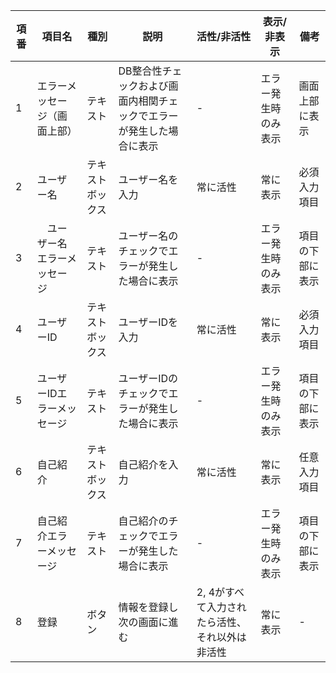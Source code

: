 
| 項番 | 項目名 | 種別 | 説明 | 活性/非活性 | 表示/非表示 | 備考 |
|------|-------|------|------|------------|------------|------|
| 1 | エラーメッセージ（画面上部）| テキスト | DB整合性チェックおよび画面内相関チェックでエラーが発生した場合に表示 | - | エラー発生時のみ表示 | 画面上部に表示 |
| 2 | ユーザー名 | テキストボックス | ユーザー名を入力 | 常に活性 | 常に表示 | 必須入力項目 |
| 3 |　ユーザー名エラーメッセージ | テキスト | ユーザー名のチェックでエラーが発生した場合に表示 | - | エラー発生時のみ表示 | 項目の下部に表示 |
| 4 | ユーザーID | テキストボックス | ユーザーIDを入力 | 常に活性 | 常に表示 | 必須入力項目 |
| 5 | ユーザーIDエラーメッセージ | テキスト | ユーザーIDのチェックでエラーが発生した場合に表示 | - | エラー発生時のみ表示 | 項目の下部に表示 |
| 6 | 自己紹介 | テキストボックス | 自己紹介を入力 | 常に活性 | 常に表示 | 任意入力項目 |
| 7 | 自己紹介エラーメッセージ | テキスト | 自己紹介のチェックでエラーが発生した場合に表示 | - | エラー発生時のみ表示 | 項目の下部に表示 |
| 8 | 登録 | ボタン | 情報を登録し次の画面に進む | 2, 4がすべて入力されたら活性、それ以外は非活性 | 常に表示 | - |
